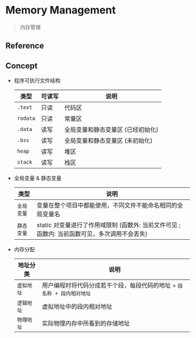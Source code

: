 # Memory Management
> 内存管理

## Reference

## Concept

- 程序可执行文件结构

  | 类型 | 可读写 | 说明
  | --- | --- | ---
  | `.text`   | 只读    | 代码区
  | `rodata`  | 只读    | 常量区
  | `.data`   | 读写    | 全局变量和静态变量区 (已经初始化)
  | `.bss`    | 读写    | 全局变量和静态变量区 (未初始化)
  | `heap`    | 读写    | 堆区
  | `stack`   | 读写    | 栈区

- 全局变量 & 静态变量

  | 类型 | 说明
  | --- | ---
  | `全局变量` | 变量在整个项目中都能使用，不同文件不能命名相同的全局变量名
  | `静态变量` | static 对变量进行了作用域限制 (函数外: 当前文件可见 ; 函数内: 当前函数可见，多次调用不会丢失)

- 内存分配

  | 地址分类 | 说明
  | --- | ---
  | `虚拟地址`    | 用户编程时将代码分成若干个段，每段代码的地址 = `段名称 + 段内相对地址`
  | `逻辑地址`    | 虚拟地址中的段内相对地址
  | `物理地址`    | 实际物理内存中所看到的存储地址